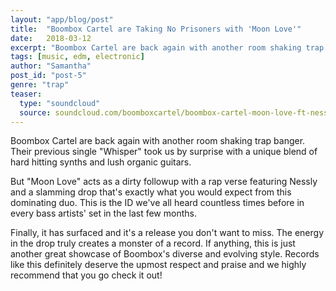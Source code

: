 ```yaml
---
layout: "app/blog/post"
title:  "Boombox Cartel are Taking No Prisoners with 'Moon Love'"
date:   2018-03-12
excerpt: "Boombox Cartel are back again with another room shaking trap banger called 'Moon Love'."
tags: [music, edm, electronic]
author: "Samantha"
post_id: "post-5"
genre: "trap"
teaser:
  type: "soundcloud"
  source: soundcloud.com/boomboxcartel/boombox-cartel-moon-love-ft-nessly
---
```


Boombox Cartel are back again with another room shaking trap banger. Their previous single "Whisper" took us by surprise with a unique blend of hard hitting synths and lush organic guitars.

But "Moon Love" acts as a dirty followup with a rap verse featuring Nessly and a slamming drop that's exactly what you would expect from this dominating duo. This is the ID we've all heard countless times before in every bass artists' set in the last few months.

Finally, it has surfaced and it's a release you don't want to miss. The energy in the drop truly creates a monster of a record. If anything, this is just another great showcase of Boombox's diverse and evolving style. Records like this definitely deserve the upmost respect and praise and we highly recommend that you go check it out!
